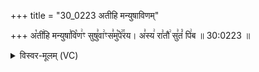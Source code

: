 +++
title = "30_0223 अतीहि मन्युषाविणम्"

+++
अ꣡ती꣢हि मन्युषा꣣वि꣡ण꣢ꣳ सुषु꣣वा꣢ꣳस꣣मु꣡पे꣢꣯रय। अ꣣स्य꣢ रा꣣तौ꣢ सु꣣तं꣡ पि꣢ब ॥ 30:0223 ॥

<details><summary>विस्वर-मूलम् (VC)</summary>

अतीहि मन्युषाविणꣳ सुषुवाꣳसमुपेरय । अस्य रातौ सुतं पिब ॥२२३॥
</details>